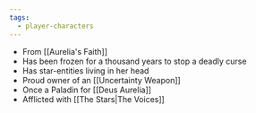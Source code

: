 ```yaml
---
tags:
  - player-characters
---
```

- From [[Aurelia's Faith]]
- Has been frozen for a thousand years to stop a deadly curse
- Has star-entities living in her head
- Proud owner of an [[Uncertainty Weapon]]
- Once a Paladin for [[Deus Aurelia]]
- Afflicted with [[The Stars|The Voices]]



